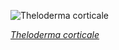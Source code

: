 
![Theloderma corticale](https://upload.wikimedia.org/wikipedia/commons/thumb/d/d8/Theloderma_corticale_-_Karlsruhe_Zoo_01.jpg/600px-Theloderma_corticale_-_Karlsruhe_Zoo_01.jpg)

*[Theloderma corticale](https://wikipedia.org/wiki/File:Theloderma_corticale_-_Karlsruhe_Zoo_01.jpg)*
